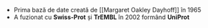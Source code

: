 - Prima bază de date creată de [[Margaret Oakley Dayhoff]] în 1965
- A fuzionat cu **Swiss-Prot** și **TrEMBL** în 2002 formând **UniProt**